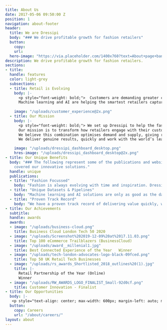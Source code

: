 ```yaml
---
title: About Us
date: 2017-05-06 09:50:00 Z
position: 1
navigation: about-footer
header:
  title: We are Dressipi
  body: "### We drive profitable growth for fashion retailers"
  button:
    copy:
    url:
  hero-image: "https://via.placeholder.com/1400x760?text=About+page+banner"
description: We drive profitable growth for fashion retailers.
sections:
- title: 
  handle: features
  color: light-grey
  subsections:
  - title: Retail is Evolving
    body: |-
      <p style="font-weight: bold;">  Customers are demanding greater curation of products and less wastage </p>
      Machine learning and AI are helping the smartest retailers capture deeper insights, anticipate customer needs and proactively develop more efficient supply chains. 
      
    image: "/uploads/customer_experience@2x.png"
  - title: Our Mission
    body: |-
      <p style="font-weight: bold;"> We set up Dressipi to help the fashion industry change</p>
      Our mission is to transform how retailers engage with their customers through deeper, entirely personalised experiences; and use data to advance the buying and merchandising processes. <br/><br/>
      We believe this combination optimises demand and supply, giving retailers the profitability to invest in creating better products and services, and to tackle the issue of waste in the industry. <br/><br/>
      We deliver genuine results, quickly and work with the world’s leading retailers. 

    image: "/uploads/dressipi_dashboard_desktop.png"
    hres-image: "/uploads/dressipi_dashboard_desktop@2x.png"
- title: Our Unique Benefits
  body: "### The following represent some of the publications and websites that have
    covered our innovative solutions."
  handle: unique
  publications:
  - title: "Fashion Focussed"
    body: "Fashion is always evolving with time and inspiration. Dressipi has spent years delivering fashion-specific algorithms, drawing on the expertise of some of the industry’s top stylists and experts. This focus on fashion is a key differentiator and why we consistently outperform our competitors’ general, cross industry approach."
  - title: "Unique Datasets & Pipelines"
    body: "Machine learning and AI solutions are only as good as the data that feeds them. Dressipi owns the most extensive dataset of garment attributes and fashion-specific customer preferences. Our ability to ingest, cleanse, and augment huge quantities of data from various sources, in real-time, is at the heart of our platform."
  - title: "Proven Track Record"
    body: "We have a proven track record of delivering value quickly, with results that are always externally validated. We’ve won leading industry awards and have been covered by some of the world’s most well respected publications."
- title: Our Achievements
  subtitle: 
  handle: awards
  awards:
  - image: "/uploads/business-cloud.png"
    title: Business Cloud London Tech 50 2020
  - image: "/uploads/Screenshot%202019-12-09%20at%2017.11.03.png"
    title: Top 100 eCommerce Trailblazers (BusinessCloud)
  - image: "/uploads/award__millenial1.jpg"
    title: Best Connected Experience of the Year   Winner
  - image: "/uploads/tech-london-advocates-logo-black-09fced.png"
    title: Top 50 UK Retail Tech Businesses
  - image: "/uploads/rs_awards_Shortlisted_2018_outlines%20(1).jpg"
    title: |-
      Retail Partnership of the Year (Online)
      Winner
  - image: "/uploads/RW_AWARDS_LOGO_FINALIST_Small-92d0cf.png"
    title: Customer Innovation - Finalist
- title: Our Opportunities
  body: |-
   <p style="text-align: center; max-width: 600px; margin-left: auto; margin-right: auto;">We are always looking for outstanding individuals from diverse backgrounds who want to be part of our fantastic team </p>
  button:
    copy: Careers
    url: "/about/careers/"
layout: about
---
```

